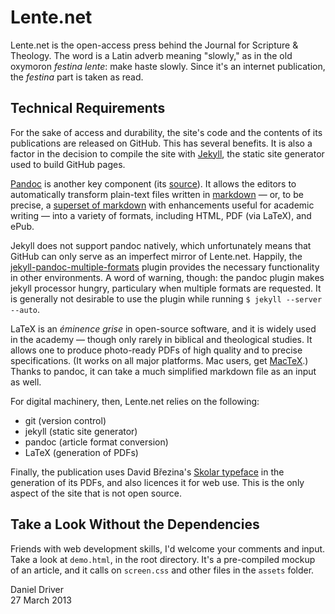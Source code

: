 Lente.net
=========

Lente.net is the open-access press behind the Journal for Scripture &
Theology. The word is a Latin adverb meaning "slowly," as in the old
oxymoron *festina lente*: make haste slowly. Since it's an internet
publication, the *festina* part is taken as read.

Technical Requirements
----------------------

For the sake of access and durability, the site's code and the
contents of its publications are released on GitHub. This has several
benefits. It is also a factor in the decision to compile the site with
[Jekyll][jekyll], the static site generator used to build GitHub pages.

[Pandoc][pandoc] is another key component (its [source][jgm]). It
allows the editors to automatically transform plain-text files written
in [markdown][df] &mdash; or, to be precise, a [superset of markdown][pandoc-md]
with enhancements useful for academic writing &mdash; into a variety of
formats, including HTML, PDF (via LaTeX), and ePub.

Jekyll does not support pandoc natively, which unfortunately means
that GitHub can only serve as an imperfect mirror of Lente.net.
Happily, the [jekyll-pandoc-multiple-formats][fauno] plugin provides
the necessary functionality in other environments. A word of warning,
though: the pandoc plugin makes jekyll processor hungry, particulary
when multiple formats are requested. It is generally not desirable to
use the plugin while running `$ jekyll --server --auto`.

LaTeX is an *éminence grise* in open-source software, and it is widely
used in the academy &mdash; though only rarely in biblical and theological
studies. It allows one to produce photo-ready PDFs of high quality and
to precise specifications. (It works on all major platforms. Mac
users, get [MacTeX][mactex].) Thanks to pandoc, it can take a much
simplified markdown file as an input as well.

For digital machinery, then, Lente.net relies on the following:

  * git (version control)
  * jekyll (static site generator)
  * pandoc (article format conversion)
  * LaTeX (generation of PDFs)

Finally, the publication uses David Březina's [Skolar typeface][skolar]
in the generation of its PDFs, and also licences it for web use. This
is the only aspect of the site that is not open source.

[jekyll]: https://github.com/mojombo/jekyll
[pandoc]: http://johnmacfarlane.net/pandoc/
[jgm]: https://github.com/jgm/pandoc
[df]: http://daringfireball.net/projects/markdown/
[pandoc-md]: http://johnmacfarlane.net/pandoc/README.html#pandocs-markdown
[fauno]: https://github.com/fauno/jekyll-pandoc-multiple-formats
[mactex]: http://tug.org/mactex/
[skolar]: http://www.rosettatype.com/Skolar

Take a Look Without the Dependencies
------------------------------------

Friends with web development skills, I'd welcome your comments and
input. Take a look at `demo.html`, in the root directory. It's a
pre-compiled mockup of an article, and it calls on `screen.css` and
other files in the `assets` folder.

Daniel Driver  
27 March 2013